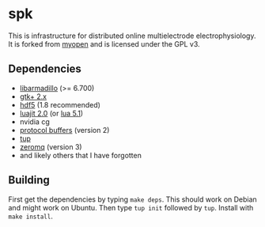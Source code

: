 # spk

This is infrastructure for distributed online multielectrode
electrophysiology. It is forked from [myopen] and is licensed
under the GPL v3.

## Dependencies

* [libarmadillo][arma] (>= 6.700)
* [gtk+ 2.x][gtk]
* [hdf5][h5] (1.8 recommended)
* [luajit 2.0][luajit] (or [lua 5.1][lua])
* nvidia cg
* [protocol buffers][protobuf] (version 2)
* [tup]
* [zeromq][zmq] (version 3)
* and likely others that I have forgotten

## Building

First get the dependencies by typing `make deps`.
This should work on Debian and might work on Ubuntu.
Then type `tup init` followed by `tup`.
Install with `make install`.

[myopen]: http://github.com/tlh24/myopen/
[arma]: http://arma.sourceforge.net/
[gtk]: http://www.gtk.org/
[h5]: https://www.hdfgroup.org/HDF5/
[lua]: https://www.lua.org/
[luajit]: http://luajit.org/
[protobuf]: https://developers.google.com/protocol-buffers/
[tup]: http://gittup.org/tup/
[zmq]: http://zeromq.org/
